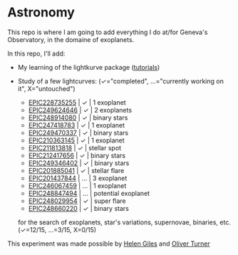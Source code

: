 # Astronomy

This repo is where I am going to add everything I do at/for Geneva's Observatory, in the domaine of exoplanets.

In this repo, I'll add:

 -  My learning of the lightkurve package ([tutorials](http://docs.lightkurve.org/tutorials/index.html))
 -  Study of a few lightcurves: (✓="completed", ...="currently working on it", X="untouched")
 
       - [EPIC228735255](https://github.com/PierricJoulot/Astronomy/tree/master/Lightcurves/EPIC228735255/EPIC228735255.ipynb) |  ✓  | 1 exoplanet
       - [EPIC249624646](https://github.com/PierricJoulot/Astronomy/tree/master/Lightcurves/EPIC249624646/EPIC%20249624646.ipynb) |  ✓  | 2 exoplanets
       - [EPIC248914080](https://github.com/PierricJoulot/Astronomy/tree/master/Lightcurves/EPIC248914080/EPIC%20248914080.ipynb) |  ✓  | binary stars
       - [EPIC247418783](https://github.com/PierricJoulot/Astronomy/tree/master/Lightcurves/EPIC247418783/EPIC%20247418783.ipynb) |  ✓  | 1 exoplanet
       - [EPIC249470337](https://github.com/PierricJoulot/Astronomy/tree/master/Lightcurves/EPIC249470337/EPIC%20249470337.ipynb) |  ✓  | binary stars
       - [EPIC210363145](https://github.com/PierricJoulot/Astronomy/tree/master/Lightcurves/EPIC210363145/EPIC210363145.ipynb) |  ✓  | 1 exoplanet
       - [EPIC211813818](https://github.com/PierricJoulot/Astronomy/tree/master/Lightcurves/EPIC211813818/EPIC211813818.ipynb) |  ✓  | stellar spot
       - [EPIC212417656](https://github.com/PierricJoulot/Astronomy/tree/master/Lightcurves/EPIC212417656/EPIC212417656.ipynb) |  ✓  | binary stars
       - [EPIC249346402](https://github.com/PierricJoulot/Astronomy/tree/master/Lightcurves/EPIC249346402/EPIC249346402.ipynb) |  ✓  | binary stars
       - [EPIC201885041](https://github.com/PierricJoulot/Astronomy/tree/master/Lightcurves/EPIC201885041/EPIC201885041.ipynb) |  ✓  | stellar flare
       - [EPIC201437844](https://github.com/PierricJoulot/Astronomy/blob/master/Lightcurves/EPIC201437844/EPIC201437844.ipynb) | ... | 3 exoplanet
       - [EPIC246067459](https://github.com/PierricJoulot/Astronomy/tree/master/Lightcurves/EPIC246067459/EPIC246067459.ipynb) | ... | 1 exoplanet
       - [EPIC248847494](https://github.com/PierricJoulot/Astronomy/tree/master/Lightcurves/EPIC248847494/EPIC248847494.ipynb) | ... | potential exoplanet
       - [EPIC248029954](https://github.com/PierricJoulot/Astronomy/tree/master/Lightcurves/EPIC248029954/EPIC248029954.ipynb) |  ✓  | super flare
       - [EPIC248660220](https://github.com/PierricJoulot/Astronomy/tree/master/Lightcurves/EPIC248660220/EPIC248660220.ipynb) |  ✓  | binary stars
        
     for the search of exoplanets, star's variations, supernovae, binaries, etc.
     (✓=12/15, ...=3/15, X=0/15)
 
 This experiment was made possible by [Helen Giles](https://www.helengiles.com/) and [Oliver Turner](http://nccr-planets.ch/team/turner-oliver-dr/)
